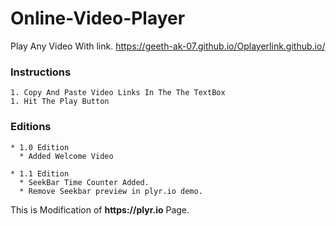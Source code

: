 # Online-Video-Player
Play Any Video With link.
    https://geeth-ak-07.github.io/Oplayerlink.github.io/

### Instructions
    1. Copy And Paste Video Links In The The TextBox
    1. Hit The Play Button

### Editions

    * 1.0 Edition
      * Added Welcome Video

    * 1.1 Edition
      * SeekBar Time Counter Added.
      * Remove Seekbar preview in plyr.io demo.


This is Modification of __https://plyr.io__ Page.
